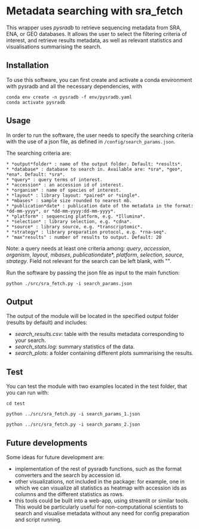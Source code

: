 # Metadata searching with sra_fetch

This wrapper uses *pysradb* to retrieve sequencing metadata from SRA, ENA, or GEO databases. It allows the user to select the filtering criteria of interest, and retrieve results metadata, as well as relevant statistics and visualisations summarising the search.


## Installation
To use this software, you can first create and activate a conda environment with pysradb and all the necessary dependencies, with
```
conda env create -n pysradb -f env/pysradb.yaml
conda activate pysradb
```

## Usage
In order to run the software, the user needs to specify the searching criteria with the use of a json file, as defined in `/config/search_params.json`.

The searching criteria are:
```
* *output*folder* : name of the output folder. Default: *results*.
* *database* : database to search in. Available are: *sra*, *geo*, *ena*. Default: *sra*.
* *query* : query terms of interest.
* *accession* : an accession id of interest.
* *organism* : name of species of interest.
* *layout* : library layout: *paired* or *single*.
* *mbases* : sample size rounded to nearest mb.
* *publication*date* : publication date of the metadata in the format: *dd-mm-yyyy*, or *dd-mm-yyyy:dd-mm-yyyy*.
* *platform* : sequencing platform, e.g. *Illumina*.
* *selection* : library selection, e.g. *cdna*.
* *source* : library source, e.g. *transcriptomic*.
* *strategy* : library preparation protocol, e.g. *rna-seq*.
* "max"results" : number of results to output. Default: 20
```

Note: a query needs at least one criteria among: *query*, *accession*, *organism*, *layout*, *mbases*, *publication*date*, *platform*, *selection*, *source*, *strategy*. Field not relevant for the search can be left blank, with "".


Run the software by passing the json file as input to the main function:
```
python ./src/sra_fetch.py -i search_params.json
```

## Output
The output of the module will be located in the specified output folder (results by default) and includes:
* *search_results.csv*: table with the results metadata corresponding to your search.
* *search_stats.log*: summary statistics of the data.
* *search_plots*: a folder containing different plots summarising the results.

## Test
You can test the module with two examples located in the test folder, that you can run with:
```
cd test

python ../src/sra_fetch.py -i search_params_1.json

python ../src/sra_fetch.py -i search_params_2.json
```

## Future developments
Some ideas for future development are:
* implementation of the rest of pysradb functions, such as the format converters and the search by accession id. 
* other visualizations, not included in the package: for example, one in which we can visualize all statistics as heatmap with accession ids as columns and the different statistics as rows. 
* this tools could be built into a web-app, using streamlit or similar tools. This would be particularly useful for non-computational scientists to search and visualise metadata without any need for config preparation and script running. 